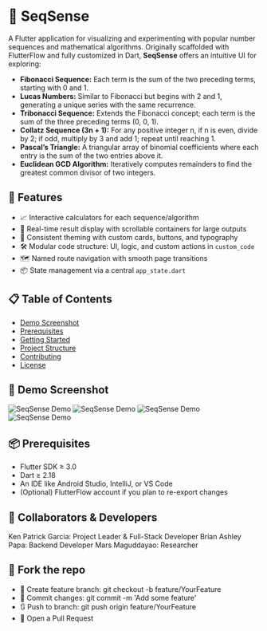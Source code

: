# 🔢 SeqSense

A Flutter application for visualizing and experimenting with popular number sequences and mathematical algorithms. Originally scaffolded with FlutterFlow and fully customized in Dart, **SeqSense** offers an intuitive UI for exploring:

- **Fibonacci Sequence:** Each term is the sum of the two preceding terms, starting with 0 and 1.
- **Lucas Numbers:** Similar to Fibonacci but begins with 2 and 1, generating a unique series with the same recurrence.
- **Tribonacci Sequence:** Extends the Fibonacci concept; each term is the sum of the three preceding terms (0, 0, 1).
- **Collatz Sequence (3n + 1):** For any positive integer n, if n is even, divide by 2; if odd, multiply by 3 and add 1; repeat until reaching 1.
- **Pascal’s Triangle:** A triangular array of binomial coefficients where each entry is the sum of the two entries above it.
- **Euclidean GCD Algorithm:** Iteratively computes remainders to find the greatest common divisor of two integers.

## 🚀 Features

- 📈 Interactive calculators for each sequence/algorithm
- 🔄 Real-time result display with scrollable containers for large outputs
- 🎨 Consistent theming with custom cards, buttons, and typography
- 🛠️ Modular code structure: UI, logic, and custom actions in `custom_code`
- 🗺️ Named route navigation with smooth page transitions
- 📦 State management via a central `app_state.dart`

## 📋 Table of Contents

- [Demo Screenshot](#demo-screenshot)
- [Prerequisites](#prerequisites)
- [Getting Started](#getting-started)
- [Project Structure](#project-structure)
- [Contributing](#contributing)
- [License](#license)

## 📸 Demo Screenshot

![SeqSense Demo](assets/screenshots/1.jpg)
![SeqSense Demo](assets/screenshots/2.jpg)
![SeqSense Demo](assets/screenshots/3.jpg)
![SeqSense Demo](assets/screenshots/4.jpg)

## 📦 Prerequisites

- Flutter SDK ≥ 3.0
- Dart ≥ 2.18
- An IDE like Android Studio, IntelliJ, or VS Code
- (Optional) FlutterFlow account if you plan to re-export changes

## 🤝 Collaborators & Developers

Ken Patrick Garcia: Project Leader & Full-Stack Developer
Brian Ashley Papa: Backend Developer
Mars Maguddayao: Researcher

## 🍴 Fork the repo

- 🔄 Create feature branch: git checkout -b feature/YourFeature
- 📝 Commit changes: git commit -m 'Add some feature'
- 🔃 Push to branch: git push origin feature/YourFeature
- 📩 Open a Pull Request
